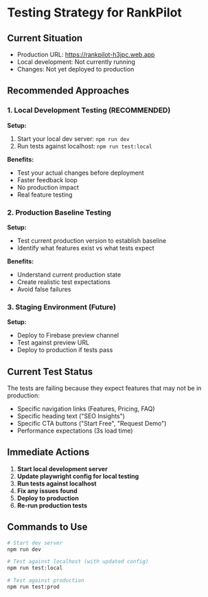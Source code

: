 # Testing Strategy for RankPilot

## Current Situation
- Production URL: https://rankpilot-h3jpc.web.app
- Local development: Not currently running
- Changes: Not yet deployed to production

## Recommended Approaches

### 1. Local Development Testing (RECOMMENDED)

**Setup:**
1. Start your local dev server: `npm run dev`
2. Run tests against localhost: `npm run test:local`

**Benefits:**
- Test your actual changes before deployment
- Faster feedback loop
- No production impact
- Real feature testing

### 2. Production Baseline Testing

**Setup:**
- Test current production version to establish baseline
- Identify what features exist vs what tests expect

**Benefits:**
- Understand current production state
- Create realistic test expectations
- Avoid false failures

### 3. Staging Environment (Future)

**Setup:**
- Deploy to Firebase preview channel
- Test against preview URL
- Deploy to production if tests pass

## Current Test Status

The tests are failing because they expect features that may not be in production:
- Specific navigation links (Features, Pricing, FAQ)
- Specific heading text ("SEO Insights")
- Specific CTA buttons ("Start Free", "Request Demo")
- Performance expectations (3s load time)

## Immediate Actions

1. **Start local development server**
2. **Update playwright config for local testing**
3. **Run tests against localhost**
4. **Fix any issues found**
5. **Deploy to production**
6. **Re-run production tests**

## Commands to Use

```bash
# Start dev server
npm run dev

# Test against localhost (with updated config)
npm run test:local

# Test against production
npm run test:prod
```
